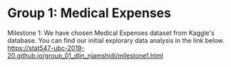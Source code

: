 # Group 1: Medical Expenses

Milestone 1: 
We have chosen Medical Expenses dataset from Kaggle's database. You can find our initial explorary data analysis in the link below. 
https://stat547-ubc-2019-20.github.io/group_01_dlin_njamshidi/milestone1.html
